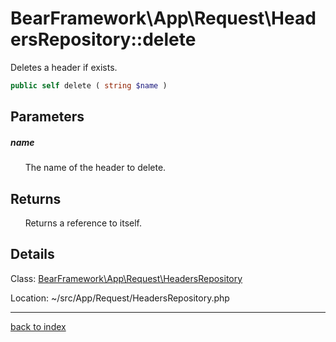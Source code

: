 # BearFramework\App\Request\HeadersRepository::delete

Deletes a header if exists.

```php
public self delete ( string $name )
```

## Parameters

##### name

&nbsp;&nbsp;&nbsp;&nbsp;&nbsp;&nbsp;The name of the header to delete.

## Returns

&nbsp;&nbsp;&nbsp;&nbsp;&nbsp;&nbsp;Returns a reference to itself.

## Details

Class: [BearFramework\App\Request\HeadersRepository](bearframework.app.request.headersrepository.class.md)

Location: ~/src/App/Request/HeadersRepository.php

---

[back to index](index.md)

